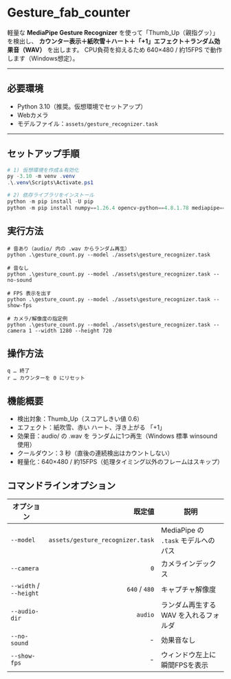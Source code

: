 # Gesture_fab_counter

軽量な **MediaPipe Gesture Recognizer** を使って「Thumb_Up（親指グッ）」を検出し、
**カウンター表示＋紙吹雪＋ハート＋「+1」エフェクト＋ランダム効果音（WAV）** を出します。
CPU負荷を抑えるため 640×480 / 約15FPS で動作します（Windows想定）。

---

## 必要環境

- Python 3.10（推奨。仮想環境でセットアップ）
- Webカメラ
- モデルファイル：`assets/gesture_recognizer.task`

---

## セットアップ手順

```powershell
# 1) 仮想環境を作成＆有効化
py -3.10 -m venv .venv
.\.venv\Scripts\Activate.ps1

# 2) 依存ライブラリをインストール
python -m pip install -U pip
python -m pip install numpy==1.26.4 opencv-python==4.8.1.78 mediapipe==0.10.14
```

## 実行方法

```
# 音あり（audio/ 内の .wav からランダム再生）
python .\gesture_count.py --model ./assets\gesture_recognizer.task

# 音なし
python .\gesture_count.py --model ./assets\gesture_recognizer.task --no-sound

# FPS 表示を出す
python .\gesture_count.py --model ./assets\gesture_recognizer.task --show-fps

# カメラ/解像度の指定例
python .\gesture_count.py --model ./assets\gesture_recognizer.task --camera 1 --width 1280 --height 720

```

## 操作方法

```
q … 終了
r … カウンターを 0 にリセット
```

## 機能概要

* 検出対象：Thumb_Up（スコアしきい値 0.6）
* エフェクト：紙吹雪、赤い ハート、浮き上がる 「+1」
* 効果音：audio/ の .wav を ランダムに1つ再生（Windows 標準 winsound 使用）
* クールダウン：3 秒（直後の連続検出はカウントしない）
* 軽量化：640×480 / 約15FPS（処理タイミング以外のフレームはスキップ）

## コマンドラインオプション

| オプション                 |                             既定値 | 説明                                  |
| -------------------------- | ---------------------------------: | ------------------------------------- |
| `--model`                | `assets/gesture_recognizer.task` | MediaPipe の `.task` モデルへのパス |
| `--camera`               |                              `0` | カメラインデックス                    |
| `--width` / `--height` |                  `640` / `480` | キャプチャ解像度                      |
| `--audio-dir`            |                          `audio` | ランダム再生する WAV を入れるフォルダ |
| `--no-sound`             |                                  - | 効果音なし                            |
| `--show-fps`             |                                  - | ウィンドウ左上に瞬間FPSを表示         |
